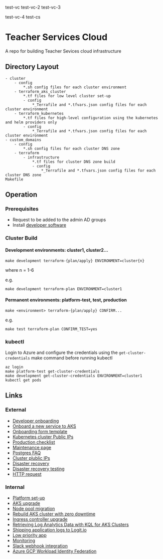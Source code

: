 test-vc
test-vc-2
test-vc-3

test-vc-4
test-cs

# Teacher Services Cloud

A repo for building Teacher Sevices cloud infrastructure

## Directory Layout

```
- cluster
    - config
        *.sh config files for each cluster environment
    - terraform_aks_cluster
        *.tf files for low level cluster set-up
        - config
            *_Terrafile and *.tfvars.json config files for each cluster environment
    - terraform_kubernetes
        *.tf files for high-level configuration using the kubernetes and helm providers only
        - config
            *_Terrafile and *.tfvars.json config files for each cluster environment
- custom_domains
    - config
        *.sh config files for each cluster DNS zone
    - terraform
        - infrastructure
            *.tf files for cluster DNS zone build
            - config
                *_Terrafile and *.tfvars.json config files for each cluster DNS zone
Makefile
```

## Operation

### Prerequisites

- Request to be added to the admin AD groups
- Install [developer software](documentation/developer-onboarding.md#software-requirements)

### Cluster Build

#### Development environments: cluster1, cluster2...

```
make development terraform-{plan/apply} ENVIRONMENT=cluster{n}
```

where n = 1-6

e.g.
```
make development terraform-plan ENVIRONMENT=cluster1
```

#### Permanent environments: platform-test, test, production

```
make <environment> terraform-{plan/apply} CONFIRM...
```

e.g.
```
make test terraform-plan CONFIRM_TEST=yes
```

### kubectl
Login to Azure and configure the credentials using the `get-cluster-credentials` make command before running kubectl

```
az login
make platform-test get-cluster-credentials
make development get-cluster-credentials ENVIRONMENT=cluster1
kubectl get pods
```

## Links
### External
- [Developer onboarding](documentation/developer-onboarding.md)
- [Onboard a new service to AKS](documentation/onboard-service.md)
- [Onboarding form template](documentation/onboard-form-template.md)
- [Kubernetes cluster Public IPs](documentation/public-ips.md)
- [Production checklist](documentation/production-checklist.md)
- [Maintenance page](documentation/maintenance-page.md)
- [Postgres FAQ](documentation/postgres-faq.md)
- [Cluster plublic IPs](documentation/public-ips.md)
- [Disaster recovery](documentation/disaster-recovery.md)
- [Disaster recovery testing](documentation/disaster-recovery-testing.md)
- [HTTP request](documentation/http.md)

### Internal
- [Platform set-up](documentation/platform-set-up.md)
- [AKS upgrade](documentation/aks-upgrade.md)
- [Node pool migration](documentation/node-pool-migration.md)
- [Rebuild AKS cluster with zero downtime](documentation/rebuild-cluster.md)
- [Ingress controller upgrade](documentation/Ingress-controller-upgrade.md)
- [Retrieving Log Analytics Data with KQL for AKS Clusters](documentation/aks-logs.md)
- [Shipping application logs to Logit.io](/documentation/logit-io.md)
- [Low priority app](documentation/lowpriority-app.md)
- [Monitoring](documentation/monitoring.md)
- [Slack webhook integration](documentation/slack-webhook-integration.md)
- [Azure GCP Workload Identity Federation](documentation/azure-gcp-workload-identity-federation.md)
